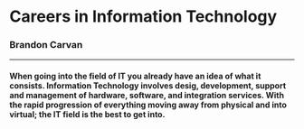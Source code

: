 # Careers in Information Technology
### Brandon Carvan

____
#### When going into the field of IT you already have an idea of what it consists. Information Technology involves desig, development, support and management of hardware, software, and integration services. With the rapid progression of everything moving away from physical and into virtual; the IT field is the best to get into. 
